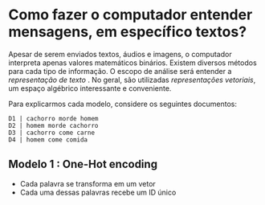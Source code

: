 # Como fazer o computador entender mensagens, em específico textos?
Apesar de serem enviados textos, áudios e imagens, o computador interpreta apenas valores matemáticos binários.
Existem diversos métodos para cada tipo de informação. O escopo de análise será entender a *representação de texto* .
No geral, são utilizadas *representações vetoriais*, um espaço algébrico interessante e conveniente.

Para explicarmos cada modelo, considere os seguintes documentos:
```
D1 | cachorro morde homem
D2 | homem morde cachorro
D3 | cachorro come carne
D4 | homem come comida
```
## Modelo 1 : One-Hot encoding
- Cada palavra se transforma em um vetor
- Cada uma dessas palavras recebe um ID único

